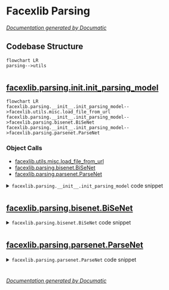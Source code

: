 # Facexlib Parsing

[_Documentation generated by Documatic_](https://www.documatic.com)

<!---Documatic-section-Codebase Structure-start--->
## Codebase Structure

<!---Documatic-block-system_architecture-start--->
```mermaid
flowchart LR
parsing-->utils
```
<!---Documatic-block-system_architecture-end--->

# #
<!---Documatic-section-Codebase Structure-end--->

<!---Documatic-section-facexlib.parsing.__init__.init_parsing_model-start--->
## [facexlib.parsing.__init__.init_parsing_model](5-facexlib_parsing.md#facexlib.parsing.__init__.init_parsing_model)

<!---Documatic-section-init_parsing_model-start--->
```mermaid
flowchart LR
facexlib.parsing.__init__.init_parsing_model-->facexlib.utils.misc.load_file_from_url
facexlib.parsing.__init__.init_parsing_model-->facexlib.parsing.bisenet.BiSeNet
facexlib.parsing.__init__.init_parsing_model-->facexlib.parsing.parsenet.ParseNet
```

### Object Calls

* [facexlib.utils.misc.load_file_from_url](6-facexlib_utils.md#facexlib.utils.misc.load_file_from_url)
* [facexlib.parsing.bisenet.BiSeNet](5-facexlib_parsing.md#facexlib.parsing.bisenet.BiSeNet)
* [facexlib.parsing.parsenet.ParseNet](5-facexlib_parsing.md#facexlib.parsing.parsenet.ParseNet)

<!---Documatic-block-facexlib.parsing.__init__.init_parsing_model-start--->
<details>
	<summary><code>facexlib.parsing.__init__.init_parsing_model</code> code snippet</summary>

```python
def init_parsing_model(model_name='bisenet', half=False, device='cuda', model_rootpath=None):
    if model_name == 'bisenet':
        model = BiSeNet(num_class=19)
        model_url = 'https://github.com/xinntao/facexlib/releases/download/v0.2.0/parsing_bisenet.pth'
    elif model_name == 'parsenet':
        model = ParseNet(in_size=512, out_size=512, parsing_ch=19)
        model_url = 'https://github.com/xinntao/facexlib/releases/download/v0.2.2/parsing_parsenet.pth'
    else:
        raise NotImplementedError(f'{model_name} is not implemented.')
    model_path = load_file_from_url(url=model_url, model_dir='facexlib/weights', progress=True, file_name=None, save_dir=model_rootpath)
    load_net = torch.load(model_path, map_location=lambda storage, loc: storage)
    model.load_state_dict(load_net, strict=True)
    model.eval()
    model = model.to(device)
    return model
```
</details>
<!---Documatic-block-facexlib.parsing.__init__.init_parsing_model-end--->
<!---Documatic-section-init_parsing_model-end--->

# #
<!---Documatic-section-facexlib.parsing.__init__.init_parsing_model-end--->

<!---Documatic-section-facexlib.parsing.bisenet.BiSeNet-start--->
## [facexlib.parsing.bisenet.BiSeNet](5-facexlib_parsing.md#facexlib.parsing.bisenet.BiSeNet)

<!---Documatic-section-BiSeNet-start--->
<!---Documatic-block-facexlib.parsing.bisenet.BiSeNet-start--->
<details>
	<summary><code>facexlib.parsing.bisenet.BiSeNet</code> code snippet</summary>

```python
class BiSeNet(nn.Module):

    def __init__(self, num_class):
        super(BiSeNet, self).__init__()
        self.cp = ContextPath()
        self.ffm = FeatureFusionModule(256, 256)
        self.conv_out = BiSeNetOutput(256, 256, num_class)
        self.conv_out16 = BiSeNetOutput(128, 64, num_class)
        self.conv_out32 = BiSeNetOutput(128, 64, num_class)

    def forward(self, x, return_feat=False):
        (h, w) = x.size()[2:]
        (feat_res8, feat_cp8, feat_cp16) = self.cp(x)
        feat_sp = feat_res8
        feat_fuse = self.ffm(feat_sp, feat_cp8)
        (out, feat) = self.conv_out(feat_fuse)
        (out16, feat16) = self.conv_out16(feat_cp8)
        (out32, feat32) = self.conv_out32(feat_cp16)
        out = F.interpolate(out, (h, w), mode='bilinear', align_corners=True)
        out16 = F.interpolate(out16, (h, w), mode='bilinear', align_corners=True)
        out32 = F.interpolate(out32, (h, w), mode='bilinear', align_corners=True)
        if return_feat:
            feat = F.interpolate(feat, (h, w), mode='bilinear', align_corners=True)
            feat16 = F.interpolate(feat16, (h, w), mode='bilinear', align_corners=True)
            feat32 = F.interpolate(feat32, (h, w), mode='bilinear', align_corners=True)
            return (out, out16, out32, feat, feat16, feat32)
        else:
            return (out, out16, out32)
```
</details>
<!---Documatic-block-facexlib.parsing.bisenet.BiSeNet-end--->
<!---Documatic-section-BiSeNet-end--->

# #
<!---Documatic-section-facexlib.parsing.bisenet.BiSeNet-end--->

<!---Documatic-section-facexlib.parsing.parsenet.ParseNet-start--->
## [facexlib.parsing.parsenet.ParseNet](5-facexlib_parsing.md#facexlib.parsing.parsenet.ParseNet)

<!---Documatic-section-ParseNet-start--->
<!---Documatic-block-facexlib.parsing.parsenet.ParseNet-start--->
<details>
	<summary><code>facexlib.parsing.parsenet.ParseNet</code> code snippet</summary>

```python
class ParseNet(nn.Module):

    def __init__(self, in_size=128, out_size=128, min_feat_size=32, base_ch=64, parsing_ch=19, res_depth=10, relu_type='LeakyReLU', norm_type='bn', ch_range=[32, 256]):
        super().__init__()
        self.res_depth = res_depth
        act_args = {'norm_type': norm_type, 'relu_type': relu_type}
        (min_ch, max_ch) = ch_range
        ch_clip = lambda x: max(min_ch, min(x, max_ch))
        min_feat_size = min(in_size, min_feat_size)
        down_steps = int(np.log2(in_size // min_feat_size))
        up_steps = int(np.log2(out_size // min_feat_size))
        self.encoder = []
        self.encoder.append(ConvLayer(3, base_ch, 3, 1))
        head_ch = base_ch
        for i in range(down_steps):
            (cin, cout) = (ch_clip(head_ch), ch_clip(head_ch * 2))
            self.encoder.append(ResidualBlock(cin, cout, scale='down', **act_args))
            head_ch = head_ch * 2
        self.body = []
        for i in range(res_depth):
            self.body.append(ResidualBlock(ch_clip(head_ch), ch_clip(head_ch), **act_args))
        self.decoder = []
        for i in range(up_steps):
            (cin, cout) = (ch_clip(head_ch), ch_clip(head_ch // 2))
            self.decoder.append(ResidualBlock(cin, cout, scale='up', **act_args))
            head_ch = head_ch // 2
        self.encoder = nn.Sequential(*self.encoder)
        self.body = nn.Sequential(*self.body)
        self.decoder = nn.Sequential(*self.decoder)
        self.out_img_conv = ConvLayer(ch_clip(head_ch), 3)
        self.out_mask_conv = ConvLayer(ch_clip(head_ch), parsing_ch)

    def forward(self, x):
        feat = self.encoder(x)
        x = feat + self.body(feat)
        x = self.decoder(x)
        out_img = self.out_img_conv(x)
        out_mask = self.out_mask_conv(x)
        return (out_mask, out_img)
```
</details>
<!---Documatic-block-facexlib.parsing.parsenet.ParseNet-end--->
<!---Documatic-section-ParseNet-end--->

# #
<!---Documatic-section-facexlib.parsing.parsenet.ParseNet-end--->

[_Documentation generated by Documatic_](https://www.documatic.com)
